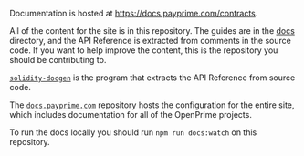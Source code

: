 Documentation is hosted at https://docs.payprime.com/contracts.

All of the content for the site is in this repository. The guides are in the
[docs](/docs) directory, and the API Reference is extracted from comments in
the source code. If you want to help improve the content, this is the
repository you should be contributing to.

[`solidity-docgen`](https://github.com/OpenPrime/solidity-docgen) is the
program that extracts the API Reference from source code.

The [`docs.payprime.com`](https://github.com/OpenPrime/docs.payprime.com)
repository hosts the configuration for the entire site, which includes
documentation for all of the OpenPrime projects.

To run the docs locally you should run `npm run docs:watch` on this
repository.
